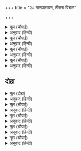 +++
title = "२८ मासपारायण, तीसरा विश्राम"

+++


<details><summary>मूल (चौपाई)</summary>

सुनि बोलीं मुसुकाइ भवानी।  
उचित कहेहु मुनिबर बिग्यानी॥  
तुम्हरें जान कामु अब जारा।  
अब लगि संभु रहे सबिकारा॥
</details>

<details><summary>अनुवाद (हिन्दी)</summary>

ते ऐकून पार्वती थट्टेने हसत म्हणाली, ‘हे ज्ञानी मुनिवरांनो, छान बोललात! शिवांनी कामदेवाला आता जाळून टाकले, म्हणजे आतापर्यंत ते विकारयुक्त (कामी) होते, असे तुम्हाला वाटले ना?॥ १॥
</details>

<details><summary>मूल (चौपाई)</summary>

हमरें जान सदा सिव जोगी।  
अज अनवद्य अकाम अभोगी॥  
जौं मैं सिव सेये अस जानी।  
प्रीति समेत कर्म मन बानी॥
</details>

<details><summary>अनुवाद (हिन्दी)</summary>

परंतु मला माहीत आहे की, श्रीशिव हे नेहमी योगी, अजन्मा, अनिंद्य, कामरहित व भोगहीन आहेत आणि मी शिवांना असेच समजून कायावाचामनाने प्रेमपूर्वक त्यांची उपासना केली आहे.॥ २॥
</details>

<details><summary>मूल (चौपाई)</summary>

तौ हमार पन सुनहु मुनीसा।  
करिहहिं सत्य कृपानिधि ईसा॥  
तुम्ह जो कहा हर जारेउ मारा।  
सोइ अति बड़ अबिबेकु तुम्हारा॥
</details>

<details><summary>अनुवाद (हिन्दी)</summary>

तेव्हा हे मुनीश्वरांनो, ऐका, ते कृपानिधान भगवान शंकर माझी प्रतिज्ञा खरी करतील. तुम्ही म्हणता की, शिवांनी कामदेवाला भस्म करून टाकले, परंतु तेच तुमचे घोर अज्ञान आहे.॥ ३॥
</details>

<details><summary>मूल (चौपाई)</summary>

तात अनल कर सहज सुभाऊ।  
हिम तेहि निकट जाइ नहिं काऊ॥  
गएँ समीप सो अवसि नसाई।  
असि मन्मथ महेस की नाई॥
</details>

<details><summary>अनुवाद (हिन्दी)</summary>

महाराज, अग्नीचा असा स्वभावच आहे की, हिम त्याच्याजवळ जाऊच शकत नाही आणि जर गेलेच तर ते नष्ट होते. महेश आणि मन्मथ यांचा संबंध असाच आहे.’॥ ४॥
</details>

## दोहा


<details><summary>मूल (दोहा)</summary>

हियँ हरषे मुनि बचन सुनि देखि प्रीति बिस्वास।  
चले भवानिहि नाइ सिर गए हिमाचल पास॥ ९०॥
</details>

<details><summary>अनुवाद (हिन्दी)</summary>

पार्वतीचे हे बोलणे ऐकून व तिचे प्रेम आणि विश्वास पाहून सप्तर्षी मनातून खूष झाले. ते भवानीला वंदन करून निघाले आणि हिमवानाकडे गेले.॥ ९०॥
</details>

<details><summary>मूल (चौपाई)</summary>

सबु प्रसंगु गिरिपतिहि सुनावा।  
मदन दहन सुनि अति दुखु पावा॥  
बहुरि कहेउ रति कर बरदाना।  
सुनि हिमवंत बहुत सुखु माना॥
</details>

<details><summary>अनुवाद (हिन्दी)</summary>

त्यांनी पर्वतराज हिमालयाला सर्व वृत्तांत सांगितला. कामदेव भस्म झाल्याचे ऐकून हिमालय दुःखी झाला. नंतर मुनींनी रतीला वरदानाची गोष्ट सांगितली. तेव्हा हिमाचलाला आनंद झाला.॥ १॥
</details>

<details><summary>मूल (चौपाई)</summary>

हृदयँ बिचारि संभु प्रभुताई।  
सादर मुनिबर लिए बोलाई॥  
सुदिनु सुनखतु सुघरी सोचाई।  
बेगि बेदबिधि लगन धराई॥
</details>

<details><summary>अनुवाद (हिन्दी)</summary>

हिमाचलाने शिवांचा मोठेपणा जाणून श्रेष्ठ मुनींना आदराने बोलावून घेतले आणि त्यांच्याकडून शुभ दिवस, शुभ नक्षत्र व शुभ घटिका शोधून वेदविधिपूर्वक विवाह शीघ्र निश्चित करून लग्नपत्रिका तयार केली.॥ २॥
</details>

<details><summary>मूल (चौपाई)</summary>

पत्री सप्तरिषिन्ह सोइ दीन्ही।  
गहि पद बिनय हिमाचल कीन्ही॥  
जाइ बिधिहि तिन्ह दीन्हि सो पाती।  
बाचत प्रीति न हृदयँ समाती॥
</details>

<details><summary>अनुवाद (हिन्दी)</summary>

नंतर हिमालयाने ती लग्नपत्रिका सप्तऋषींकडे दिली आणि त्यांच्या पाया पडून त्यांना ती ब्रह्मदेवांना देण्याची विनंती केली. त्यांनी जाऊन ती लग्नपत्रिका ब्रह्मदेवांना दिली. ती वाचून त्यांचा आनंद गगनात मावेनासा झाला.॥ ३॥
</details>

<details><summary>मूल (चौपाई)</summary>

लगन बाचि अज सबहि सुनाई।  
हरषे मुनि सब सुर समुदाई॥  
सुमन बृष्टि नभ बाजन बाजे।  
मंगल कलस दसहुँ दिसि साजे॥
</details>

<details><summary>अनुवाद (हिन्दी)</summary>

ब्रह्मदेवांनी ती लग्नपत्रिका सर्वांना वाचून दाखविली. ती ऐकून सर्व मुनी व देव आनंदित झाले. आकाशातून पुष्पवर्षा होऊ लागली, वाद्ये वाजू लागली आणि दश दिशांना मंगल कलश सजविले गेले.॥ ४॥
</details>

